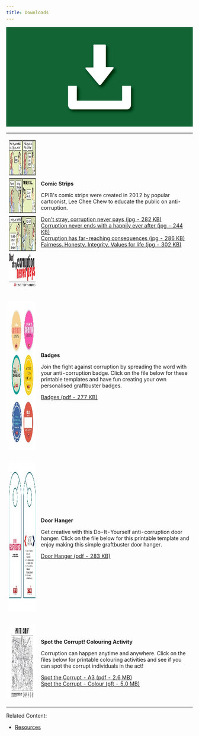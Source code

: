 ```yaml
---
title: Downloads
---
```


<img src="/images/resource_downloads1.jpg" alt="Downloads">

<table>

  <tr>
  <td><p><img src="/images/resource__download_comic.jpg" width="300" height="400" alt="Comic"></p></td>
    <td>
      <p><b>Comic Strips</b></p>
      <p>CPIB's comic strips were created in 2012 by popular cartoonist, Lee Chee Chew to educate the public on anti-corruption.</p>
      <p><a href="/images/resource__download_comic3.jpg" target="_blank">Don't stray, corruption never pays (jpg - 282 KB)</a><br>
        <a href="/images/resource__download_comic2.jpg" target="_blank">Corruption never ends with a happily ever after (jpg - 244 KB)</a><br>
        <a href="/images/resource__download_comic1.jpg" target="_blank">Corruption has far-reaching consequences (jpg - 286 KB)</a><br>
        <a href="/images/resource__download_comic4.jpg" target="_blank">Fairness. Honesty. Integrity. Values for life (jpg - 302 KB)</a>
      </p>
    </td>
  </tr>

  <tr>
    <td><p><img src="/images/resource_download_badges.jpg" width="300" height="400" alt="Badges"></p></td>
    <td>
      <p><b>Badges</b></p>
      <p>Join the fight against corruption by spreading the word with your anti-corruption badge. Click on the file below for these printable templates and have fun creating your own personalised graftbuster badges.</p>
      <p><a href="/files/resource_badges.pdf" target="_blank">Badges (pdf - 277 KB)</a></p>
    </td>
  </tr>

  <tr>
    <td><p><img src="/images/resource_download_hanger.jpg" width="300" height="400" alt="door hanger"></p></td>
    <td>
      <p><b>Door Hanger</b></p>
      <p>Get creative with this Do-It-Yourself anti-corruption door hanger. Click on the file below for this printable template and enjoy making this simple graftbuster door hanger.</p>
      <p><a href="/files/resource_door-hanger.pdf" target="_blank">Door Hanger (pdf - 283 KB)</a></p>
    </td>
  </tr>

  <tr>
    <td><p><img src="/images/resource_download_spot-corrupted.jpg" width="300" height="200" alt="door hanger"></p></td>
    <td>
      <p><b>Spot the Corrupt! Colouring Activity</b></p>
      <p>Corruption can happen anytime and anywhere. Click on the files below for printable colouring activities and see if you can spot the corrupt individuals in the act!</p>
      <p><a href="/files/resource_spot-corrupted-a3.pdf" target="_blank">Spot the Corrupt - A3 (pdf - 2.6 MB)</a><br>
        <a href="/files/resource_spot-corrupted-colour.pdf" target="_blank">Spot the Corrupt - Colour (pft - 5.0 MB)</a>
      </p>
    </td>
  </tr>

</table>


Related Content:

* [Resources](/about-corruption/prevention-and-education/resources/)
